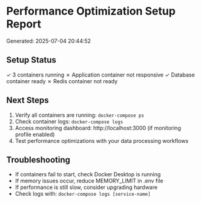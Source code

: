 # Performance Optimization Setup Report
Generated: 2025-07-04 20:44:52

## Setup Status
✓ 3 containers running
✗ Application container not responsive
✓ Database container ready
✗ Redis container not ready

## Next Steps
1. Verify all containers are running: `docker-compose ps`
2. Check container logs: `docker-compose logs`
3. Access monitoring dashboard: http://localhost:3000 (if monitoring profile enabled)
4. Test performance optimizations with your data processing workflows

## Troubleshooting
- If containers fail to start, check Docker Desktop is running
- If memory issues occur, reduce MEMORY_LIMIT in .env file
- If performance is still slow, consider upgrading hardware
- Check logs with: `docker-compose logs [service-name]`